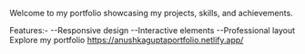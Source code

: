 Welcome to my portfolio showcasing my projects, skills, and achievements.

Features:-
--Responsive design
--Interactive elements
--Professional layout
Explore my portfolio https://anushkaguptaportfolio.netlify.app/
